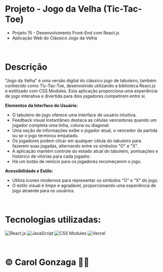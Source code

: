 # Projeto - Jogo da Velha (Tic-Tac-Toe)

- Projeto 15 - Desenvolvimento Front-End com React.js
- Aplicação Web do Clássico Jogo da Velha

<br/>

# Descrição

"Jogo da Velha" é uma versão digital do clássico jogo de tabuleiro, também conhecido como Tic-Tac-Toe, desenvolvido utilizando a biblioteca React.js e estilizado com CSS Modules. Esta aplicação proporciona uma experiência de jogo interativa e divertida para dois jogadores competirem entre si.

**Elementos da Interface do Usuário:**
- O tabuleiro de jogo oferece uma interface de usuário intuitiva.
- Feedback visual instantâneo destaca as células vencedoras quando um jogador completa uma linha, coluna ou diagonal.
- Uma seção de informações exibe o jogador atual, o vencedor da partida ou se o jogo terminou empatado.
- Os jogadores podem clicar em qualquer célula do tabuleiro para fazerem suas jogadas, alternando entre os símbolos "O" e "X".
- A aplicação mantém controle do estado atual do tabuleiro, pontuações e histórico de vitórias para cada jogador.
- Há um botão de reinício para os jogadores recomeçarem o jogo.

**Acessibilidade e Estilo:**
- Utiliza ícones modernos para representar os símbolos "O" e "X" do jogo.
- O estilo visual é limpo e agradável, proporcionando uma experiência de jogo atraente para os usuários.

<br/>

# Tecnologias utilizadas:
![React.js](https://img.shields.io/badge/React.js-%2361DAFB.svg?style=flat&logo=react&logoColor=white)
![JavaScript](https://img.shields.io/badge/JavaScript-%23323330.svg?style=flat&logo=javascript&logoColor=%23F7DF1E)
![CSS Modules](https://img.shields.io/badge/CSS_Modules-%231572B6.svg?style=flat&logo=css3&logoColor=white)
![Vercel](https://img.shields.io/badge/Vercel-%23000000.svg?style=flat&logo=vercel&logoColor=white)

<br/>

# © Carol Gonzaga 🏳️‍🌈
